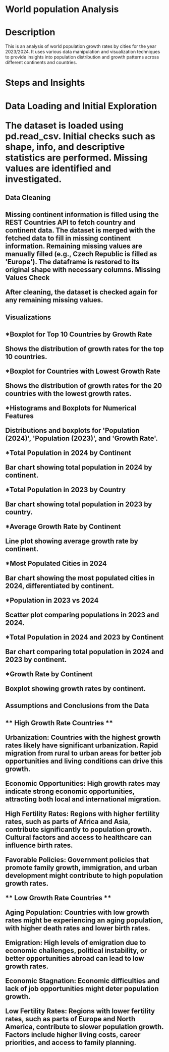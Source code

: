 <h1>World population Analysis </h1>


<h1>Description</h1>
This is an analysis of world population growth rates by cities for the year 2023/2024. It uses various data manipulation and visualization techniques to provide insights into population distribution and growth patterns across different continents and countries.

<h1>Steps and Insights<h1>
Data Loading and Initial Exploration

The dataset is loaded using pd.read_csv.
Initial checks such as shape, info, and descriptive statistics are performed.
Missing values are identified and investigated.


<h2> Data Cleaning <h2>


Missing continent information is filled using the REST Countries API to fetch country and continent data.
The dataset is merged with the fetched data to fill in missing continent information.
Remaining missing values are manually filled (e.g., Czech Republic is filled as 'Europe').
The dataframe is restored to its original shape with necessary columns.
Missing Values Check

After cleaning, the dataset is checked again for any remaining missing values.



<h2>Visualizations<h2>



*Boxplot for Top 10 Countries by Growth Rate

Shows the distribution of growth rates for the top 10 countries.

*Boxplot for Countries with Lowest Growth Rate
 
 Shows the distribution of growth rates for the 20 countries with the lowest growth rates.

*Histograms and Boxplots for Numerical Features
 
 Distributions and boxplots for 'Population (2024)', 'Population (2023)', and 'Growth Rate'.

*Total Population in 2024 by Continent
 
 Bar chart showing total population in 2024 by continent.

*Total Population in 2023 by Country
 
 Bar chart showing total population in 2023 by country.

*Average Growth Rate by Continent
 
 Line plot showing average growth rate by continent.

*Most Populated Cities in 2024
 
 Bar chart showing the most populated cities in 2024, differentiated by continent.

*Population in 2023 vs 2024
 
 Scatter plot comparing populations in 2023 and 2024.

*Total Population in 2024 and 2023 by Continent
 
 Bar chart comparing total population in 2024 and 2023 by continent.

*Growth Rate by Continent
 
 Boxplot showing growth rates by continent.



<h2>Assumptions and Conclusions from the Data<h2>



** High Growth Rate Countries **

Urbanization:
Countries with the highest growth rates likely have significant urbanization. Rapid migration from rural to urban areas for better job opportunities and living conditions can drive this growth.

Economic Opportunities:
High growth rates may indicate strong economic opportunities, attracting both local and international migration.

High Fertility Rates:
Regions with higher fertility rates, such as parts of Africa and Asia, contribute significantly to population growth. Cultural factors and access to healthcare can influence birth rates.

Favorable Policies:
Government policies that promote family growth, immigration, and urban development might contribute to high population growth rates.

** Low Growth Rate Countries **

Aging Population:
Countries with low growth rates might be experiencing an aging population, with higher death rates and lower birth rates.

Emigration:
High levels of emigration due to economic challenges, political instability, or better opportunities abroad can lead to low growth rates.

Economic Stagnation:
Economic difficulties and lack of job opportunities might deter population growth.

Low Fertility Rates:
Regions with lower fertility rates, such as parts of Europe and North America, contribute to slower population growth. Factors include higher living costs, career priorities, and access to family planning.
